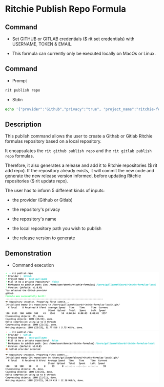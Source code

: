 <!-- markdownlint-disable-file MD013 -->
<!-- markdownlint-disable-file MD033 -->
<!-- markdownlint-disable-file MD024 -->

# Ritchie Publish Repo Formula

## Command

- Set GITHUB or GITLAB credentials ($ rit set credentials) with USERNAME, TOKEN & EMAIL.

- This formula can currently only be executed locally on MacOs or Linux.

## Command

- Prompt

```bash
rit publish repo
```

- Stdin

```bash
echo '{"provider":"Github","privacy":"true", "project_name":"ritchie-formulas-demo", "workspace_path":"/home/users/dennis/ritchie-formulas-local", "version":"v1.0.0"}' | rit publish repo --stdin
```

## Description

This publish command allows the user to create a Githab or Gitlab Ritchie formulas repository based on a local repository.

It encapsulates the `rit github publish repo` and the `rit gitlab publish repo` formulas.

Therefore, it also generates a release and add it to Ritchie repositories ($ rit add repo).
If the repository already exists, it will commit the new code and generate the new release version informed, before updating Ritchie repositories ($ rit update repo).

The user has to inform 5 different kinds of inputs:

- the provider (Github or Gitlab)

- the repository's privacy

- the repository's name

- the local repository path you wish to publish

- the release version to generate

## Demonstration

- Command execution

<img class="special-img-class" src="/publish/repo/docs/img/Github.png" />

<img class="special-img-class" src="/publish/repo/docs/img/Gitlab.png" />
